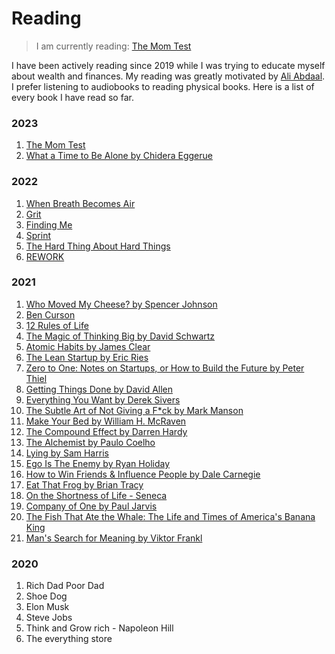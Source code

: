 # Reading

> I am currently reading: [The Mom Test]()

I have been actively reading since 2019 while I was trying to educate myself about wealth and finances. My reading was greatly motivated by [Ali Abdaal](https://aliabdaal.com/). I prefer listening to audiobooks to reading physical books. Here is a list of every book I have read so far. 

### 2023
1. [The Mom Test]()
2. [What a Time to Be Alone by Chidera Eggerue]()

### 2022
1. [When Breath Becomes Air]()
2. [Grit]()
3. [Finding Me]()
4. [Sprint]()
5. [The Hard Thing About Hard Things]()
6. [REWORK](https://37signals.com/books/#rework)

### 2021
1. [Who Moved My Cheese? by Spencer Johnson]()
2. [Ben Curson]()
3. [12 Rules of Life]()
4. [The Magic of Thinking Big by David Schwartz]()
5. [Atomic Habits by James Clear]()
6. [The Lean Startup by Eric Ries](https://www.amazon.com/Lean-Startup-Entrepreneurs-Continuous-Innovation/dp/0307887898)
7. [Zero to One: Notes on Startups, or How to Build the Future by Peter Thiel](https://www.amazon.com/Zero-One-Notes-Startups-Future/dp/0804139296)
8. [Getting Things Done by David Allen]()
9. [Everything You Want by Derek Sivers]()
10. [The Subtle Art of Not Giving a F*ck by Mark Manson]()
11. [Make Your Bed by William H. McRaven]()
12. [The Compound Effect by Darren Hardy]()
13. [The Alchemist by Paulo Coelho]()
14. [Lying by Sam Harris]()
15. [Ego Is The Enemy by Ryan Holiday]()
16. [How to Win Friends & Influence People by Dale Carnegie]()
17. [Eat That Frog by Brian Tracy]()
18. [On the Shortness of Life - Seneca]()
19. [Company of One by Paul Jarvis]()
20. [The Fish That Ate the Whale: The Life and Times of America's Banana King]()
21. [Man's Search for Meaning by Viktor Frankl]()


### 2020
1. Rich Dad Poor Dad
2. Shoe Dog
3. Elon Musk
4. Steve Jobs
5. Think and Grow rich - Napoleon Hill
6. The everything store 





